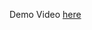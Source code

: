 Demo Video [here](https://drive.google.com/file/d/1BQjanqtSwNYgYYzlareHje5fSoN9APhn/view?usp=drive_link)
